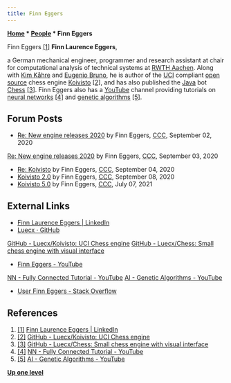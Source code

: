 ```yaml
---
title: Finn Eggers
---
```

**[Home](Home "Home") * [People](People "People") * Finn Eggers**

[](https://www.linkedin.com/in/finn-laurence-eggers-b7ba4919a/) Finn Eggers <a id="cite-note-1" href="#cite-ref-1">[1]</a>
**Finn Laurence Eggers**,

a German mechanical engineer, programmer and research assistant at chair for computational analysis of technical systems at [RWTH Aachen](https://en.wikipedia.org/wiki/RWTH_Aachen_University).
Along with [Kim Kåhre](Kim_K%C3%A5hre "Kim Kåhre") and [Eugenio Bruno](index.php?title=Eugenio_Bruno&action=edit&redlink=1 "Eugenio Bruno (page does not exist)"), he is author of the [UCI](UCI "UCI") compliant [open source](Category:Open_Source "Category:Open Source") chess engine [Koivisto](Koivisto "Koivisto") <a id="cite-note-2" href="#cite-ref-2">[2]</a>,
and has also published the [Java](Java "Java") bot [Chess](</index.php?title=Chess_(Java)&action=edit&redlink=1> "Chess (Java) (page does not exist)") <a id="cite-note-3" href="#cite-ref-3">[3]</a>.
Finn Eggers also has a [YouTube](https://en.wikipedia.org/wiki/YouTube) channel providing tutorials on [neural networks](Neural_Networks "Neural Networks") <a id="cite-note-4" href="#cite-ref-4">[4]</a> and [genetic algorithms](Genetic_Programming#GeneticAlgorithm "Genetic Programming") <a id="cite-note-5" href="#cite-ref-5">[5]</a>.

## Forum Posts

- [Re: New engine releases 2020](http://www.talkchess.com/forum3/viewtopic.php?f=2&t=72613&start=353) by Finn Eggers, [CCC](CCC "CCC"), September 02, 2020

[Re: New engine releases 2020](http://www.talkchess.com/forum3/viewtopic.php?f=2&t=72613&start=357) by Finn Eggers, [CCC](CCC "CCC"), September 03, 2020

- [Re: Koivisto](http://www.talkchess.com/forum3/viewtopic.php?f=2&t=75001&start=4) by Finn Eggers, [CCC](CCC "CCC"), September 04, 2020
- [Koivisto 2.0](http://www.talkchess.com/forum3/viewtopic.php?f=2&t=75052) by Finn Eggers, [CCC](CCC "CCC"), September 08, 2020
- [Koivisto 5.0](http://www.talkchess.com/forum3/viewtopic.php?f=2&t=77664) by Finn Eggers, [CCC](CCC "CCC"), July 07, 2021

## External Links

- [Finn Laurence Eggers | LinkedIn](https://www.linkedin.com/in/finn-laurence-eggers-b7ba4919a/)
- [Luecx · GitHub](https://github.com/Luecx)

[GitHub - Luecx/Koivisto: UCI Chess engine](https://github.com/Luecx/Koivisto)
[GitHub - Luecx/Chess: Small chess engine with visual interface](https://github.com/Luecx/Chess)

- [Finn Eggers - YouTube](https://www.youtube.com/channel/UCaKAU8vQzS-_e5xt7NSK3Xw)

[NN - Fully Connected Tutorial - YouTube](https://www.youtube.com/playlist?list=PLgomWLYGNl1dL1Qsmgumhcg4HOcWZMd3k)
[AI - Genetic Algorithms - YouTube](https://www.youtube.com/playlist?list=PLgomWLYGNl1fT1GCpbJLCJA1s6M1x7nmT)

- [User Finn Eggers - Stack Overflow](https://stackoverflow.com/users/4944986/finn-eggers)

## References

1. <a id="cite-ref-1" href="#cite-note-1">[1]</a> [Finn Laurence Eggers | LinkedIn](https://www.linkedin.com/in/finn-laurence-eggers-b7ba4919a/)
1. <a id="cite-ref-2" href="#cite-note-2">[2]</a> [GitHub - Luecx/Koivisto: UCI Chess engine](https://github.com/Luecx/Koivisto)
1. <a id="cite-ref-3" href="#cite-note-3">[3]</a> [GitHub - Luecx/Chess: Small chess engine with visual interface](https://github.com/Luecx/Chess)
1. <a id="cite-ref-4" href="#cite-note-4">[4]</a> [NN - Fully Connected Tutorial - YouTube](https://www.youtube.com/playlist?list=PLgomWLYGNl1dL1Qsmgumhcg4HOcWZMd3k)
1. <a id="cite-ref-5" href="#cite-note-5">[5]</a> [AI - Genetic Algorithms - YouTube](https://www.youtube.com/playlist?list=PLgomWLYGNl1fT1GCpbJLCJA1s6M1x7nmT)

**[Up one level](People "People")**

